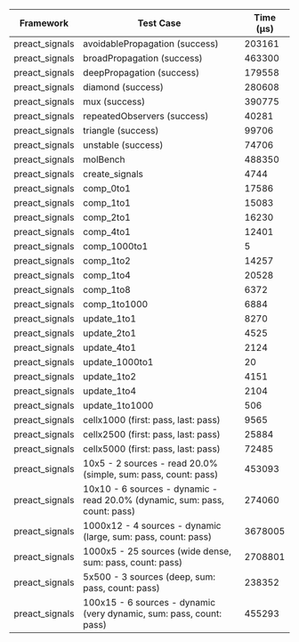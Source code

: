 | Framework | Test Case | Time (μs) |
| --- | --- | --- |
| preact_signals | avoidablePropagation (success) | 203161 |
| preact_signals | broadPropagation (success) | 463300 |
| preact_signals | deepPropagation (success) | 179558 |
| preact_signals | diamond (success) | 280608 |
| preact_signals | mux (success) | 390775 |
| preact_signals | repeatedObservers (success) | 40281 |
| preact_signals | triangle (success) | 99706 |
| preact_signals | unstable (success) | 74706 |
| preact_signals | molBench | 488350 |
| preact_signals | create_signals | 4744 |
| preact_signals | comp_0to1 | 17586 |
| preact_signals | comp_1to1 | 15083 |
| preact_signals | comp_2to1 | 16230 |
| preact_signals | comp_4to1 | 12401 |
| preact_signals | comp_1000to1 | 5 |
| preact_signals | comp_1to2 | 14257 |
| preact_signals | comp_1to4 | 20528 |
| preact_signals | comp_1to8 | 6372 |
| preact_signals | comp_1to1000 | 6884 |
| preact_signals | update_1to1 | 8270 |
| preact_signals | update_2to1 | 4525 |
| preact_signals | update_4to1 | 2124 |
| preact_signals | update_1000to1 | 20 |
| preact_signals | update_1to2 | 4151 |
| preact_signals | update_1to4 | 2104 |
| preact_signals | update_1to1000 | 506 |
| preact_signals | cellx1000 (first: pass, last: pass) | 9565 |
| preact_signals | cellx2500 (first: pass, last: pass) | 25884 |
| preact_signals | cellx5000 (first: pass, last: pass) | 72485 |
| preact_signals | 10x5 - 2 sources - read 20.0% (simple, sum: pass, count: pass) | 453093 |
| preact_signals | 10x10 - 6 sources - dynamic - read 20.0% (dynamic, sum: pass, count: pass) | 274060 |
| preact_signals | 1000x12 - 4 sources - dynamic (large, sum: pass, count: pass) | 3678005 |
| preact_signals | 1000x5 - 25 sources (wide dense, sum: pass, count: pass) | 2708801 |
| preact_signals | 5x500 - 3 sources (deep, sum: pass, count: pass) | 238352 |
| preact_signals | 100x15 - 6 sources - dynamic (very dynamic, sum: pass, count: pass) | 455293 |

